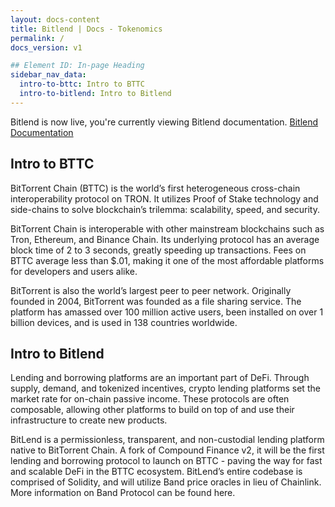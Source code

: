 ```yaml
---
layout: docs-content
title: Bitlend | Docs - Tokenomics
permalink: /
docs_version: v1

## Element ID: In-page Heading
sidebar_nav_data:
  intro-to-bttc: Intro to BTTC
  intro-to-bitlend: Intro to Bitlend
---
```


<div class="new-docs-banner">
  <div class="center">
    <span class="message">Bitlend is now live, you're currently viewing Bitlend documentation.</span>
    <a href="/">
      <span class="button">Bitlend Documentation</span>
    </a>
  </div>
</div>

## Intro to BTTC

BitTorrent Chain (BTTC) is the world’s first heterogeneous cross-chain interoperability protocol on TRON. It utilizes Proof of Stake technology and side-chains to solve blockchain’s trilemma: scalability, speed, and security.

BitTorrent Chain is interoperable with other mainstream blockchains such as Tron, Ethereum, and Binance Chain. Its underlying protocol has an average block time of 2 to 3 seconds, greatly speeding up transactions. Fees on BTTC average less than $.01, making it one of the most affordable platforms for developers and users alike.

BitTorrent is also the world’s largest peer to peer network. Originally founded in 2004, BitTorrent was founded as a file sharing service. The platform has amassed over 100 million active users, been installed on over 1 billion devices, and is used in 138 countries worldwide.

## Intro to Bitlend

Lending and borrowing platforms are an important part of DeFi. Through supply, demand, and tokenized incentives, crypto lending platforms set the market rate for on-chain passive income. These protocols are often composable, allowing other platforms to build on top of and use their infrastructure to create new products.

BitLend is a permissionless, transparent, and non-custodial lending platform native to BitTorrent Chain. A fork of Compound Finance v2, it will be the first lending and borrowing protocol to launch on BTTC - paving the way for fast and scalable DeFi in the BTTC ecosystem. BitLend’s entire codebase is comprised of Solidity, and will utilize Band price oracles in lieu of Chainlink. More information on Band Protocol can be found here.
